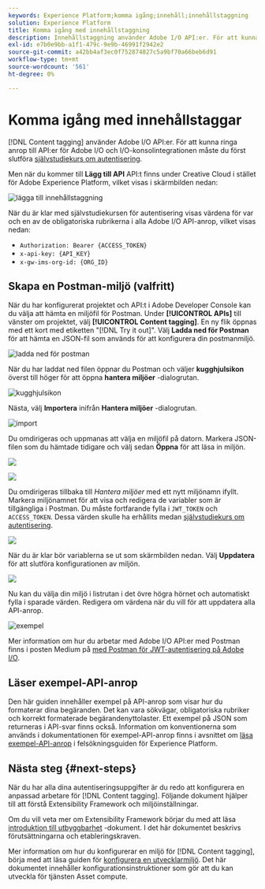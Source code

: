 ```yaml
---
keywords: Experience Platform;komma igång;innehåll;innehållstaggning
solution: Experience Platform
title: Komma igång med innehållstaggning
description: Innehållstaggning använder Adobe I/O API:er. För att kunna ringa anrop till API:er för Adobe I/O och I/O-konsolintegrering måste du först slutföra självstudiekursen om autentisering.
exl-id: e7b0e9bb-a1f1-479c-9e9b-46991f2942e2
source-git-commit: a42bb4af3ec0f752874827c5a9bf70a66beb6d91
workflow-type: tm+mt
source-wordcount: '561'
ht-degree: 0%

---
```


# Komma igång med innehållstaggar

[!DNL Content tagging] använder Adobe I/O API:er. För att kunna ringa anrop till API:er för Adobe I/O och I/O-konsolintegrationen måste du först slutföra [självstudiekurs om autentisering](https://www.adobe.com/go/platform-api-authentication-en).

Men när du kommer till **Lägg till API** API:t finns under Creative Cloud i stället för Adobe Experience Platform, vilket visas i skärmbilden nedan:

![lägga till innehållstaggning](./images/add-api-updated.png)

När du är klar med självstudiekursen för autentisering visas värdena för var och en av de obligatoriska rubrikerna i alla Adobe I/O API-anrop, vilket visas nedan:

- `Authorization: Bearer {ACCESS_TOKEN}`
- `x-api-key: {API_KEY}`
- `x-gw-ims-org-id: {ORG_ID}`

## Skapa en Postman-miljö (valfritt)

När du har konfigurerat projektet och API:t i Adobe Developer Console kan du välja att hämta en miljöfil för Postman. Under **[!UICONTROL APIs]** till vänster om projektet, välj **[!UICONTROL Content tagging]**. En ny flik öppnas med ett kort med etiketten &quot;[!DNL Try it out]&quot;. Välj **Ladda ned för Postman** för att hämta en JSON-fil som används för att konfigurera din postmanmiljö.

![ladda ned för postman](./images/add-to-postman-updated.png)

När du har laddat ned filen öppnar du Postman och väljer **kugghjulsikon** överst till höger för att öppna **hantera miljöer** -dialogrutan.

![kugghjulsikon](./images/select-gear-icon.png)

Nästa, välj **Importera** inifrån **Hantera miljöer** -dialogrutan.

![import](./images/import-updated.png)

Du omdirigeras och uppmanas att välja en miljöfil på datorn. Markera JSON-filen som du hämtade tidigare och välj sedan **Öppna** för att läsa in miljön.

![](./images/choose-your-file.png)

![](./images/click-open.png)

Du omdirigeras tillbaka till *Hantera miljöer* med ett nytt miljönamn ifyllt. Markera miljönamnet för att visa och redigera de variabler som är tillgängliga i Postman. Du måste fortfarande fylla i `JWT_TOKEN` och `ACCESS_TOKEN`. Dessa värden skulle ha erhållits medan [självstudiekurs om autentisering](https://www.adobe.com/go/platform-api-authentication-en).

![](./images/re-direct-updated.png)

När du är klar bör variablerna se ut som skärmbilden nedan. Välj **Uppdatera** för att slutföra konfigurationen av miljön.

![](./images/final-environment-updated.png)

Nu kan du välja din miljö i listrutan i det övre högra hörnet och automatiskt fylla i sparade värden. Redigera om värdena när du vill för att uppdatera alla API-anrop.

![exempel](./images/select-environment-updated.png)

Mer information om hur du arbetar med Adobe I/O API:er med Postman finns i posten Medium på [med Postman för JWT-autentisering på Adobe I/O](https://medium.com/adobetech/using-postman-for-jwt-authentication-on-adobe-i-o-7573428ffe7f).

## Läser exempel-API-anrop

Den här guiden innehåller exempel på API-anrop som visar hur du formaterar dina begäranden. Det kan vara sökvägar, obligatoriska rubriker och korrekt formaterade begärandenyttolaster. Ett exempel på JSON som returneras i API-svar finns också. Information om konventionerna som används i dokumentationen för exempel-API-anrop finns i avsnittet om [läsa exempel-API-anrop](../../landing/troubleshooting.md) i felsökningsguiden för Experience Platform.

## Nästa steg {#next-steps}

När du har alla dina autentiseringsuppgifter är du redo att konfigurera en anpassad arbetare för [!DNL Content tagging]. Följande dokument hjälper till att förstå Extensibility Framework och miljöinställningar.

Om du vill veta mer om Extensibility Framework börjar du med att läsa [introduktion till utbyggbarhet](https://experienceleague.adobe.com/docs/asset-compute/using/extend/understand-extensibility.html) -dokument. I det här dokumentet beskrivs förutsättningarna och etableringskraven.

Mer information om hur du konfigurerar en miljö för [!DNL Content tagging], börja med att läsa guiden för [konfigurera en utvecklarmiljö](https://experienceleague.adobe.com/docs/asset-compute/using/extend/setup-environment.html). Det här dokumentet innehåller konfigurationsinstruktioner som gör att du kan utveckla för tjänsten Asset compute.
